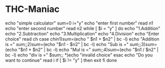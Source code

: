 # THC-Maniac
echo "simple calculator"
sum=0
i="y"
echo "enter first number"
read n1
echo "enter second number"
read n2
while [ $i = "y" ]
do
echo "1.Addition"
echo "2.Subtraction"
echo "3.Multiplication"
echo "4.Division"
echo "Enter choice"
read ch
case $ch in
1)sum=$(echo " $n1 + $n2" | bc -l)
echo "Addition is =" $sum;;
2)sum=$(echo "$n1 - $n2" | bc -l)
echo "Sub is =" $sum;;
3)sum=$(echo "$n1 * $n2" | bc -l)
echo "Mul is =" $sum;;
4)sum=$(echo "$n1 / $n2" | bc -l)
echo "div is =" $sum;;
*)echo "invalid choice"
esac
echo "Do you want to continue"
read i
if [ $i != "y" ]
then
exit
fi
done
